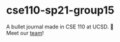 # cse110-sp21-group15
A bullet journal made in CSE 110 at UCSD. 📓  
Meet our [team](./admin/team.md)!
